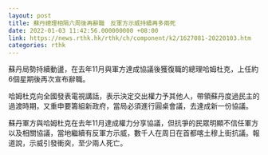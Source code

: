 ```yaml
---
layout: post
title: 蘇丹總理相隔六周後再辭職　反軍方示威持續再多兩死
date: 2022-01-03 11:42:56.000000000 +08:00
link: https://news.rthk.hk/rthk/ch/component/k2/1627081-20220103.htm
categories: rthk
---
```


蘇丹局勢持續動盪，在去年11月與軍方達成協議後獲復職的總理哈姆杜克，上任約6個星期後再次宣布辭職。

哈姆杜克向全國發表電視講話，表示決定交出權力予其他人，帶領蘇丹度過民主的過渡時期，又重申要籌組新政府，當局必須進行圓桌會議，去達成新一份協議。

蘇丹軍方與哈姆杜克在去年11月達成權力分享協議，但抗爭的民眾明顯不信任軍方以及相關協議，當地繼續有反軍方示威，數千人在周日在首都喀土穆上街抗議。報道說，示威引發衝突，至少兩人死亡。
